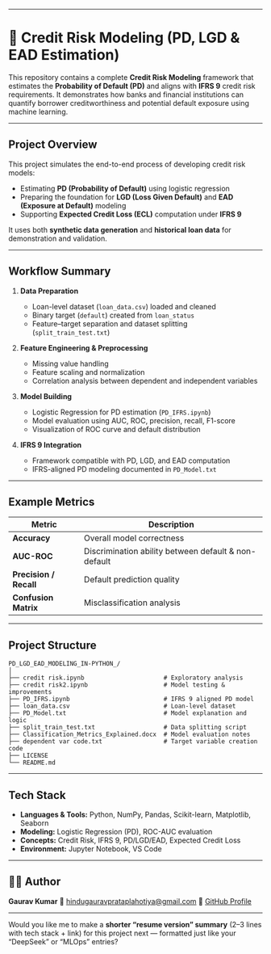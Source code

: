 
---

# 🏦 Credit Risk Modeling (PD, LGD & EAD Estimation)

This repository contains a complete **Credit Risk Modeling** framework that estimates the **Probability of Default (PD)** and aligns with **IFRS 9** credit risk requirements.
It demonstrates how banks and financial institutions can quantify borrower creditworthiness and potential default exposure using machine learning.

---

##  Project Overview

This project simulates the end-to-end process of developing credit risk models:

* Estimating **PD (Probability of Default)** using logistic regression
* Preparing the foundation for **LGD (Loss Given Default)** and **EAD (Exposure at Default)** modeling
* Supporting **Expected Credit Loss (ECL)** computation under **IFRS 9**

It uses both **synthetic data generation** and **historical loan data** for demonstration and validation.

---

##  Workflow Summary

1. **Data Preparation**

   * Loan-level dataset (`loan_data.csv`) loaded and cleaned
   * Binary target (`default`) created from `loan_status`
   * Feature–target separation and dataset splitting (`split_train_test.txt`)

2. **Feature Engineering & Preprocessing**

   * Missing value handling
   * Feature scaling and normalization
   * Correlation analysis between dependent and independent variables

3. **Model Building**

   * Logistic Regression for PD estimation (`PD_IFRS.ipynb`)
   * Model evaluation using AUC, ROC, precision, recall, F1-score
   * Visualization of ROC curve and default distribution

4. **IFRS 9 Integration**

   * Framework compatible with PD, LGD, and EAD computation
   * IFRS-aligned PD modeling documented in `PD_Model.txt`

---

##  Example Metrics

| Metric                 | Description                                          |
| ---------------------- | ---------------------------------------------------- |
| **Accuracy**           | Overall model correctness                            |
| **AUC-ROC**            | Discrimination ability between default & non-default |
| **Precision / Recall** | Default prediction quality                           |
| **Confusion Matrix**   | Misclassification analysis                           |

---

##  Project Structure

```
PD_LGD_EAD_MODELING_IN-PYTHON_/
│
├── credit risk.ipynb                      # Exploratory analysis
├── credit risk2.ipynb                     # Model testing & improvements
├── PD_IFRS.ipynb                          # IFRS 9 aligned PD model
├── loan_data.csv                          # Loan-level dataset
├── PD_Model.txt                           # Model explanation and logic
├── split_train_test.txt                   # Data splitting script
├── Classification_Metrics_Explained.docx  # Model evaluation notes
├── dependent var code.txt                 # Target variable creation code
├── LICENSE
└── README.md
```

---

##  Tech Stack

* **Languages & Tools:** Python, NumPy, Pandas, Scikit-learn, Matplotlib, Seaborn
* **Modeling:** Logistic Regression (PD), ROC-AUC evaluation
* **Concepts:** Credit Risk, IFRS 9, PD/LGD/EAD, Expected Credit Loss
* **Environment:** Jupyter Notebook, VS Code




---

## 👨‍💻 Author

**Gaurav Kumar**
📧 [hindugauravprataplahotiya@gmail.com](mailto:hindugauravprataplahotiya@gmail.com)
🔗 [GitHub Profile](https://github.com/Gaurav9693089415)

---

Would you like me to make a **shorter “resume version” summary** (2–3 lines with tech stack + link) for this project next — formatted just like your “DeepSeek” or “MLOps” entries?
